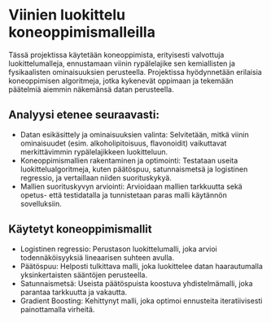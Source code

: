 # Viinien luokittelu koneoppimismalleilla
Tässä projektissa käytetään koneoppimista, erityisesti valvottuja luokittelumalleja, ennustamaan viinin rypälelajike sen kemiallisten ja fysikaalisten ominaisuuksien perusteella. Projektissa hyödynnetään erilaisia koneoppimisen algoritmeja, jotka kykenevät oppimaan ja tekemään päätelmiä aiemmin näkemänsä datan perusteella.

## Analyysi etenee seuraavasti:
* Datan esikäsittely ja ominaisuuksien valinta: Selvitetään, mitkä viinin ominaisuudet (esim. alkoholipitoisuus, flavonoidit) vaikuttavat merkittävimmin rypälelajikkeen luokitteluun.
* Koneoppimismallien rakentaminen ja optimointi: Testataan useita luokittelualgoritmeja, kuten päätöspuu, satunnaismetsä ja logistinen regressio, ja vertaillaan niiden suorituskykyä.
* Mallien suorituskyvyn arviointi: Arvioidaan mallien tarkkuutta sekä opetus- että testidatalla ja tunnistetaan paras malli käytännön sovelluksiin.
  
## Käytetyt koneoppimismallit
* Logistinen regressio: Perustason luokittelumalli, joka arvioi todennäköisyyksiä lineaarisen suhteen avulla.
* Päätöspuu: Helposti tulkittava malli, joka luokittelee datan haarautumalla yksinkertaisten sääntöjen perusteella.
* Satunnaismetsä: Useista päätöspuista koostuva yhdistelmämalli, joka parantaa tarkkuutta ja vakautta.
* Gradient Boosting: Kehittynyt malli, joka optimoi ennusteita iteratiivisesti painottamalla virheitä.
